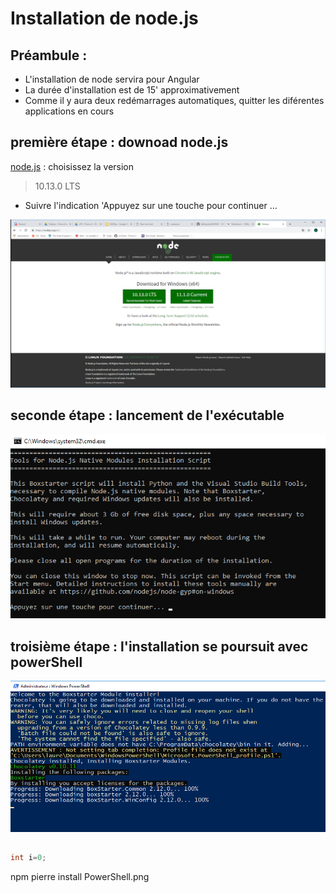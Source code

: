 # Installation de node.js
## Préambule :
* L'installation de node servira pour Angular
* La durée d'installation est de 15' approximativement
* Comme il y aura deux redémarrages automatiques, quitter les diférentes applications en cours

## première étape : downoad node.js
[node.js](https://nodejs.org/en/) : choisissez la version 
> 10.13.0 LTS

* Suivre l'indication 'Appuyez sur une touche pour continuer ...

![image](nodejsDownload.png)

## seconde étape : lancement de l'exécutable
![image](lancementInstall.png)

## troisième étape : l'installation se poursuit avec powerShell
![image](PowerShell.png)

##

```java
int i=0;
```
npm pierre install
PowerShell.png

